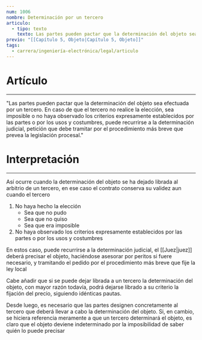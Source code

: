 ```yaml
---
num: 1006
nombre: Determinación por un tercero
articulo:
  - tipo: texto
    texto: Las partes pueden pactar que la determinación del objeto sea efectuada por un tercero. En caso de que el tercero no realice la elección, sea imposible o no haya observado los criterios expresamente establecidos por las partes o por los usos y costumbres, puede recurrirse a la determinación judicial, petición que debe tramitar por el procedimiento más breve que prevea la legislación procesal.
previo: "[[Capítulo 5, Objeto|Capítulo 5, Objeto]]"
tags:
  - carrera/ingeniería-electrónica/legal/articulo
---
```

# Artículo
---
"Las partes pueden pactar que la determinación del objeto sea efectuada por un tercero. En caso de que el tercero no realice la elección, sea imposible o no haya observado los criterios expresamente establecidos por las partes o por los usos y costumbres, puede recurrirse a la determinación judicial, petición que debe tramitar por el procedimiento más breve que prevea la legislación procesal."

# Interpretación
---
Así ocurre cuando la determinación del objeto se ha dejado librada al arbitrio de un tercero, en ese caso el contrato conserva su validez aun cuando el tercero
1. No haya hecho la elección 
	* Sea que no pudo
	* Sea que no quiso
	* Sea que era imposible
2. No haya observado los criterios expresamente establecidos por las partes o por los usos y costumbres

En estos caso, puede recurrirse a la determinación judicial, el [[Juez|juez]] deberá precisar el objeto, haciéndose asesorar por peritos si fuere necesario, y tramitando el pedido por el procedimiento más breve que fije la ley local

Cabe añadir que si se puede dejar librada a un tercero la determinación del objeto, con mayor razón todavía, podrá dejarse librado a su criterio la fijación del precio, siguiendo idénticas pautas.

Desde luego, es necesario que las partes designen concretamente al tercero que deberá llevar a cabo la determinación del objeto. Si, en cambio, se hiciera referencia meramente a que un tercero determinará el objeto, es claro que el objeto deviene indeterminado por la imposibilidad de saber quién lo puede precisar